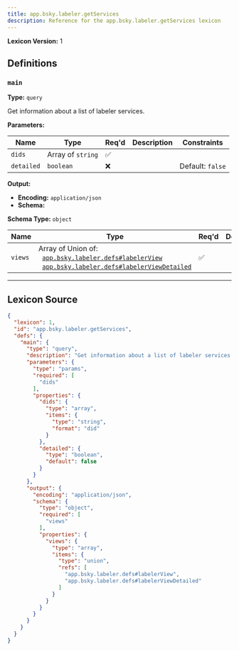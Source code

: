 ```yaml
---
title: app.bsky.labeler.getServices
description: Reference for the app.bsky.labeler.getServices lexicon
---
```

**Lexicon Version:** 1

## Definitions

<a name="main"></a>
### `main`

**Type:** `query`

Get information about a list of labeler services.

**Parameters:**

| Name | Type | Req'd  | Description | Constraints |
|------|------|----------|-------------|-------------|
| `dids` | Array of `string` | ✅  |  |  |
| `detailed` | `boolean` | ❌  |  | Default: `false` |
**Output:**

- **Encoding:** `application/json`
- **Schema:**

**Schema Type:** `object`

| Name | Type | Req'd  | Description | Constraints |
|------|------|----------|-------------|-------------|
| `views` | Array of Union of:<br/>&nbsp;&nbsp;[`app.bsky.labeler.defs#labelerView`](lexicons/app/bsky/labeler/defs#labelerView)<br/>&nbsp;&nbsp;[`app.bsky.labeler.defs#labelerViewDetailed`](lexicons/app/bsky/labeler/defs#labelerViewDetailed) | ✅  |  |  |

---

## Lexicon Source
```json
{
  "lexicon": 1,
  "id": "app.bsky.labeler.getServices",
  "defs": {
    "main": {
      "type": "query",
      "description": "Get information about a list of labeler services.",
      "parameters": {
        "type": "params",
        "required": [
          "dids"
        ],
        "properties": {
          "dids": {
            "type": "array",
            "items": {
              "type": "string",
              "format": "did"
            }
          },
          "detailed": {
            "type": "boolean",
            "default": false
          }
        }
      },
      "output": {
        "encoding": "application/json",
        "schema": {
          "type": "object",
          "required": [
            "views"
          ],
          "properties": {
            "views": {
              "type": "array",
              "items": {
                "type": "union",
                "refs": [
                  "app.bsky.labeler.defs#labelerView",
                  "app.bsky.labeler.defs#labelerViewDetailed"
                ]
              }
            }
          }
        }
      }
    }
  }
}
```
